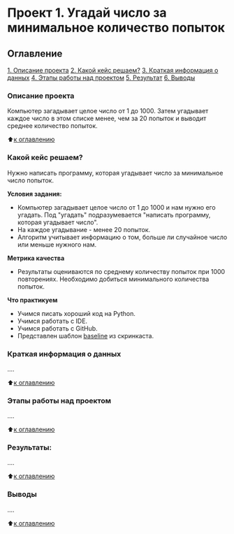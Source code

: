 # Проект 1. Угадай число за минимальное количество попыток

## Оглавление
[1. Описание проекта](https://github.com/Serg-NSD/sf_data_science/tree/main/project_1/readme.md#Описание-проекта)
[2. Какой кейс решаем?](https://github.com/Serg-NSD/sf_data_science/tree/main/project_1/readme.md#Какой-кейс-решаем)
[3. Краткая информация о данных](https://github.com/Serg-NSD/sf_data_science/tree/main/project_1/readme.md#Краткая-информация-о-данных)
[4. Этапы работы над проектом](https://github.com/Serg-NSD/sf_data_science/tree/main/project_1/readme.md#Этапы-работы-над-проектом)
[ 5. Результат](https://github.com/Serg-NSD/sf_data_science/tree/main/project_1/readme.md#Результат)
[ 6. Выводы](https://github.com/Serg-NSD/sf_data_science/tree/main/project_1/readme.md#Выводы)

### Описание проекта
Компьютер загадывает целое число от 1 до 1000. Затем угадывает каждое число в этом списке менее, чем за 20 попыток и выводит среднее количество попыток.

:arrow_up:[к оглавлению](https://github.com/Serg-NSD/sf_data_science/tree/main/project_1/readme.md#Оглавление)


### Какой кейс решаем?
Нужно написать программу, которая угадывает число за минимальное число попыток.

**Условия задания:**
- Компьютер загадывает целое число от 1 до 1000 и нам нужно его угадать. Под "угадать" подразумевается "написать программу, которая угадывает число".
- На каждое угадывание - менее 20 попыток.
- Алгоритм учитывает информацию о том, больше ли случайное число или меньше нужного нам.

**Метрика качества**
* Результаты оцениваются по среднему количеству попыток при 1000 повторениях. Необходимо добиться минимального количества попыток.

**Что практикуем**
* Учимся писать хороший код на Python.
* Учимся работать с IDE.
* Учимся работать с GitHub.
* Представлен шаблон [baseline](https://colab.research.google.com/drive/1k2WZD8PWWOYFHrpAJoB2eZw06ID7KnFA) из скринкаста.


### Краткая информация о данных
....

:arrow_up:[к оглавлению](https://github.com/Serg-NSD/sf_data_science/tree/main/project_1/readme.md#Оглавление)


### Этапы работы над проектом
....

:arrow_up:[к оглавлению](https://github.com/Serg-NSD/sf_data_science/tree/main/project_1/readme.md#Оглавление)


### Результаты:
....

:arrow_up:[к оглавлению](https://github.com/Serg-NSD/sf_data_science/tree/main/project_1/readme.md#Оглавление)


### Выводы
....

:arrow_up:[к оглавлению](https://github.com/Serg-NSD/sf_data_science/tree/main/project_1/readme.md#Оглавление)
